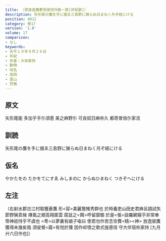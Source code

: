 ```yaml
---
title: （思放逸鷹夢見感悦作歌一首[并短歌]）
description: 矢形尾の鷹を手に据ゑ三島野に猟らぬ日まねく月ぞ経にける
position: 4012
category: 巻17
version: '1.0'
volume: 17
comparison:
- なし
keywords:
- 天平１９年９月２６日
- 年紀
- 作者：大伴家持
- 動物
- 地名
- 高岡
- 富山
- 狩猟
---
```


## 原文

矢形尾能 多加乎手尓須恵 美之麻野尓 可良奴日麻祢久 都奇曽倍尓家流

## 訓読

矢形尾の鷹を手に据ゑ三島野に猟らぬ日まねく月ぞ経にける

## 仮名

やかたをの たかをてにすゑ みしまのに からぬひまねく つきぞへにける

## 左注

（右射水郡古江村取獲蒼鷹 形<容>美麗鷙雉秀群也 於時養吏山田史君麻呂調試失節野猟乖候 摶風之翅高翔匿雲 腐鼠之<餌>呼留靡驗 於是<張>設羅網窺乎非常奉幣神祇恃乎不虞也 <粤>以夢裏有娘子喩曰 使君勿作苦念空費<精><神> 放逸彼鷹獲得未幾矣哉 須叟覺<寤>有悦於懐 因作却恨之歌式旌感信 守大伴宿祢家持 [九月廾六日作也]）
